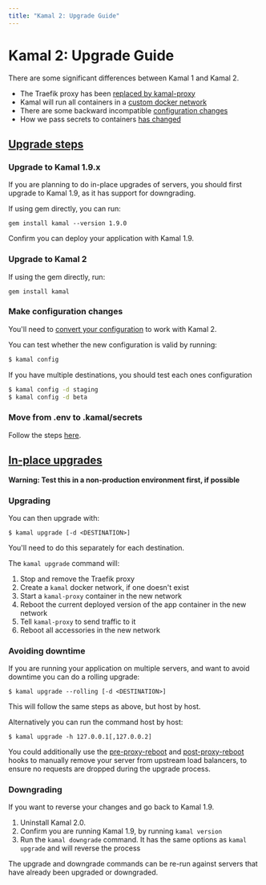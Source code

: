 ```yaml
---
title: "Kamal 2: Upgrade Guide"
---
```


# Kamal 2: Upgrade Guide

There are some significant differences between Kamal 1 and Kamal 2.

- The Traefik proxy has been [replaced by kamal-proxy](../proxy-changes)
- Kamal will run all containers in a [custom docker network](../network-changes)
- There are some backward incompatible [configuration changes](../configuration-changes)
- How we pass secrets to containers [has changed](../secrets-changes)

## [Upgrade steps](#upgrade-steps)

### Upgrade to Kamal 1.9.x

If you are planning to do in-place upgrades of servers, you should
first upgrade to Kamal 1.9, as it has support for downgrading.

If using gem directly, you can run:

```
gem install kamal --version 1.9.0
```

Confirm you can deploy your application with Kamal 1.9.

### Upgrade to Kamal 2

If using the gem directly, run:

```
gem install kamal
```

### Make configuration changes

You'll need to [convert your configuration](../configuration-changes) to work with Kamal 2.

You can test whether the new configuration is valid by running:

```bash
$ kamal config
```

If you have multiple destinations, you should test each ones configuration

```bash
$ kamal config -d staging
$ kamal config -d beta
```

### Move from .env to .kamal/secrets

Follow the steps [here](../secrets-changes).

## [In-place upgrades](#in-place-upgrades)

**Warning: Test this in a non-production environment first, if possible**

### Upgrading

You can then upgrade with:

```
$ kamal upgrade [-d <DESTINATION>]
```

You'll need to do this separately for each destination.

The `kamal upgrade` command will:

1. Stop and remove the Traefik proxy
2. Create a `kamal` docker network, if one doesn't exist
3. Start a `kamal-proxy` container in the new network
4. Reboot the current deployed version of the app container in the new network
5. Tell `kamal-proxy` to send traffic to it
6. Reboot all accessories in the new network

### Avoiding downtime

If you are running your application on multiple servers, and want to avoid downtime
you can do a rolling upgrade:

```
$ kamal upgrade --rolling [-d <DESTINATION>]
```

This will follow the same steps as above, but host by host.

Alternatively you can run the command host by host:

```
$ kamal upgrade -h 127.0.0.1[,127.0.0.2]
```

You could additionally use the [pre-proxy-reboot](../hooks/pre-proxy-reboot.md) and [post-proxy-reboot](../hooks/post-proxy-reboot.md) hooks to manually
remove your server from upstream load balancers, to ensure no requests are dropped during the upgrade process.

### Downgrading

If you want to reverse your changes and go back to Kamal 1.9.

1. Uninstall Kamal 2.0.
2. Confirm you are running Kamal 1.9, by running `kamal version`
3. Run the `kamal downgrade` command. It has the same options as `kamal upgrade` and will reverse the process


The upgrade and downgrade commands can be re-run against servers that have already been upgraded or downgraded.

